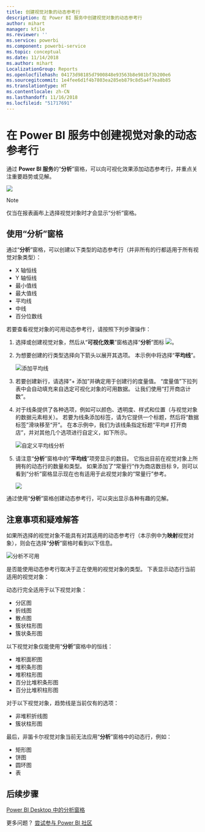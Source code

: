 ```yaml
---
title: 创建视觉对象的动态参考行
description: 在 Power BI 服务中创建视觉对象的动态参考行
author: mihart
manager: kfile
ms.reviewer: ''
ms.service: powerbi
ms.component: powerbi-service
ms.topic: conceptual
ms.date: 11/14/2018
ms.author: mihart
LocalizationGroup: Reports
ms.openlocfilehash: 04173d98185d7900848e93563b8e981bf3b200e6
ms.sourcegitcommit: 1e4fee6d1f4b7803ea285eb879c8d5a4f7ea8b85
ms.translationtype: HT
ms.contentlocale: zh-CN
ms.lasthandoff: 11/16/2018
ms.locfileid: "51717691"
---
```

# <a name="create-dynamic-reference-lines-for-visuals-in-the-power-bi-service"></a>在 Power BI 服务中创建视觉对象的动态参考行

通过 **Power BI 服务**的“**分析**”窗格，可以向可视化效果添加动态参考行，并重点关注重要趋势或见解。

![](media/service-analytics-pane/power-bi-analytics-pane.png)

> [!NOTE]
> 仅当在报表画布上选择视觉对象时才会显示“分析”窗格。
> 
> 

## <a name="use-the-analytics-pane"></a>使用“分析”窗格
通过“**分析**”窗格，可以创建以下类型的动态参考行（并非所有的行都适用于所有视觉对象类型）：

* X 轴恒线
* Y 轴恒线
* 最小值线
* 最大值线
* 平均线
* 中线
* 百分位数线


若要查看视觉对象的可用动态参考行，请按照下列步骤操作：

1. 选择或创建视觉对象，然后从“**可视化效果**”窗格选择“**分析**”图标 ![](media/service-analytics-pane/power-bi-analytics-icon.png)。

2. 为想要创建的行类型选择向下箭头以展开其选项。 本示例中将选择“**平均线**”。
   
   ![添加平均线](media/service-analytics-pane/power-bi-add.png)

3. 若要创建新行，请选择“+ 添加”并确定用于创建行的度量值。  “度量值”下拉列表中会自动填充来自选定可视化对象的可用数据。 让我们使用“打开商店计数”。

5. 对于线条提供了各种选项，例如可以颜色、透明度、样式和位置（与视觉对象的数据元素相关）。 若要为线条添加标签，请为它提供一个标题，然后将“数据标签”滑块移至“开”。  在本示例中，我们为该线条指定标题“平均# 打开商店”，并对其他几个选项进行自定义，如下所示。
   
   ![自定义平均线分析](media/service-analytics-pane/power-bi-average-line2.png)

1. 请注意“**分析**”窗格中的“**平均线**”项旁显示的数目。 它指出目前在视觉对象上所拥有的动态行的数量和类型。 如果添加了“常量行”作为商店数目标 9，则可以看到“分析”窗格显示现在也有适用于此视觉对象的“常量行”参考。
   
   ![](media/service-analytics-pane/power-bi-reference-lines.png)
   

通过使用“**分析**”窗格创建动态参考行，可以突出显示各种有趣的见解。

## <a name="considerations-and-troubleshooting"></a>注意事项和疑难解答

如果所选择的视觉对象不能具有对其适用的动态参考行（本示例中为**映射**视觉对象），则会在选择“**分析**”窗格时看到以下信息。
   
![分析不可用](media/service-analytics-pane/power-bi-no-lines.png)

是否能使用动态参考行取决于正在使用的视觉对象的类型。 下表显示动态行当前适用的视觉对象：

动态行完全适用于以下视觉对象：

* 分区图
* 折线图
* 散点图
* 簇状柱形图
* 簇状条形图

以下视觉对象仅能使用“**分析**”窗格中的恒线：

* 堆积面积图
* 堆积条形图
* 堆积柱形图
* 百分比堆积条形图
* 百分比堆积柱形图

对于以下视觉对象，趋势线是当前仅有的选项：

* 非堆积折线图
* 簇状柱形图

最后，非笛卡尔视觉对象当前无法应用“**分析**”窗格中的动态行，例如：

* 矩形图
* 饼图
* 圆环图
* 表

## <a name="next-steps"></a>后续步骤
[Power BI Desktop 中的分析窗格](desktop-analytics-pane.md)

更多问题？ [尝试参与 Power BI 社区](http://community.powerbi.com/)


